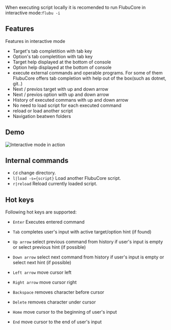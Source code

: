 

When executing script locally it is recomended to run FlubuCore in interactive mode:`flubu -i`

## **Features**

Features in interactive mode

- Target's tab completition with tab key
- Option's tab completition with tab key
- Target help displayed at the bottom of console
- Option help displayed at the bottom of console
- execute external commands and operable programs. For some of them FlubuCore offers tab completion with help out of the box(such as dotnet, git..)
- Next / previos target with up and down arrow
- Next / previos option with up and down arrow
- History of executed commans with up and down arrow
- No need to load script for each executed command
- reload or load another script
- Navigation beatwen folders


## **Demo**
![Interactive mode in action](https://raw.githubusercontent.com/flubu-core/flubu.core/master/assets/FlubuCore_Interactive_mode_full.gif)

## **Internal commands**

- `Cd` change directory.
- `l|load -s={script}` Load another FlubuCore script.
- `r|reload` Reload currently loaded script.

## **Hot keys**
Following hot keys are supported:

- `Enter` Executes entered command

- `Tab` completes user's input with active target/option hint (if found)
- `Up arrow` select previous command from history if user's input is empty or select previous hint (if possible)
- `Down arrow` select next command from history if user's input is empty or select next hint (if possible)
- `Left arrow` move cursor left
- `Right arrow` move cursor right
- `Backspace` removes character before cursor
- `Delete` removes character under cursor
- `Home` move cursor to the beginning of user's input
- `End` move cursor to the end of user's input